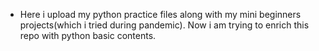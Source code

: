 - Here i upload my python practice files along with my mini beginners projects(which i tried during pandemic). Now i am trying to enrich this repo with python basic contents.  